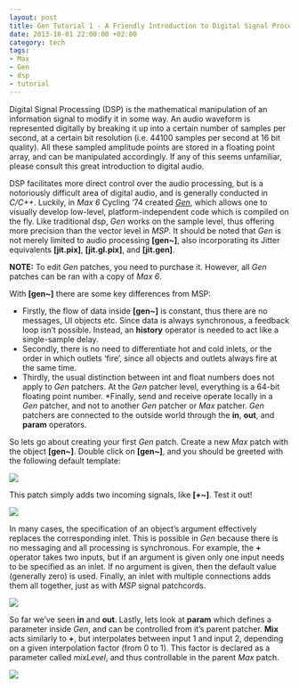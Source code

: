 ```yaml
---
layout: post
title: Gen Tutorial 1 - A Friendly Introduction to Digital Signal Processing
date: 2013-10-01 22:00:00 +02:00
category: tech
tags:
- Max
- Gen
- dsp
- tutorial
---
```

Digital Signal Processing (DSP) is the mathematical manipulation of an information signal to modify it in some way. An audio waveform is represented digitally by breaking it up into a certain number of samples per second, at a certain bit resolution (i.e. 44100 samples per second at 16 bit quality). All these sampled amplitude points are stored in a floating point array, and can be manipulated accordingly. If any of this seems unfamiliar, please consult this great introduction to digital audio.

DSP facilitates more direct control over the audio processing, but is a notoriously difficult area of digital audio, and is generally conducted in *C/C++*. Luckily, in *Max 6* Cycling ‘74 created [*Gen*](https://cycling74.com/products/gen/), which allows one to visually develop low-level, platform-independent code which is compiled on the fly. Like traditional dsp, *Gen* works on the sample level, thus offering more precision than the vector level in *MSP*. It should be noted that *Gen* is not merely limited to audio processing **[gen~]**, also incorporating its Jitter equivalents **[jit.pix]**, **[jit.gl.pix]**, and **[jit.gen]**.

**NOTE:** To edit *Gen* patches, you need to purchase it. However, all *Gen* patches can be ran  with a copy of *Max 6*.

With **[gen~]** there are some key differences from MSP:
* Firstly, the flow of data inside **[gen~]** is constant, thus there are no messages, UI objects etc. Since data is always synchronous, a feedback loop isn’t possible. Instead, an **history** operator is needed to act like a single-sample delay.
* Secondly, there is no need to differentiate hot and cold inlets, or the order in which outlets ‘fire’, since all objects and outlets always fire at the same time.
* Thirdly, the usual distinction between int and float numbers does not apply to *Gen* patchers. At the *Gen* patcher level, everything is a 64-bit floating point number.
*Finally, send and receive operate locally in a *Gen* patcher, and not to another *Gen* patcher or *Max* patcher. *Gen* patchers are connected to the outside world through the **in**, **out**, and **param** operators.

So lets go about creating your first *Gen* patch. Create a new *Max* patch with the object **[gen~]**. Double click on **[gen~]**, and you should be greeted with the following default template:

![]({{site.baseurl}}/assets/images/posts/2013/13-10-01/01.png)

This patch simply adds two incoming signals, like **[+~]**. Test it out!

![]({{site.baseurl}}/assets/images/posts/2013/13-10-01/02.png)

In many cases, the specification of an object’s argument effectively replaces the corresponding inlet. This is possible in *Gen* because there is no messaging and all processing is synchronous. For example, the **+** operator takes two inputs, but if an argument is given only one input needs to be specified as an inlet. If no argument is given, then the default value (generally zero) is used. Finally, an inlet with multiple connections adds them all together, just as with *MSP* signal patchcords.

![]({{site.baseurl}}/assets/images/posts/2013/13-10-01/03.png)

So far we’ve seen **in** and **out**. Lastly, lets look at **param** which defines a parameter inside *Gen*, and can be controlled from it’s parent patcher. **Mix** acts similarly to **+**, but interpolates between input 1 and input 2, depending on a given interpolation factor (from 0 to 1). This factor is declared as a parameter called *mixLevel*, and thus controllable in the parent *Max* patch.

![]({{site.baseurl}}/assets/images/posts/2013/13-10-01/04.png)
